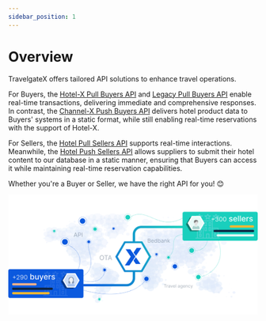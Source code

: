 ```yaml
---
sidebar_position: 1
---
```


# Overview

TravelgateX offers tailored API solutions to enhance travel operations.

For Buyers, the [Hotel-X Pull Buyers API](../apis/for-buyers/hotel-x-pull-buyers-api/quickstart) and [Legacy Pull Buyers API](../apis/for-buyers/legacy-pull-buyers-api/overview.md) enable real-time transactions, delivering immediate and comprehensive responses. In contrast, the [Channel-X Push Buyers API](../apis/for-buyers/channel-x-push-buyers-api/quickstart) delivers hotel product data to Buyers' systems in a static format, while still enabling real-time reservations with the support of Hotel-X.

For Sellers, the [Hotel Pull Sellers API](../apis/for-sellers/hotel-pull-sellers-api/overview) supports real-time interactions. Meanwhile, the [Hotel Push Sellers API](../apis/for-sellers/hotel-push-sellers-api/quickstart) allows suppliers to submit their hotel content to our database in a static manner, ensuring that Buyers can access it while maintaining real-time reservation capabilities.

Whether you're a Buyer or Seller, we have the right API for you! 😊

![Marketplace](../../static/img/docs/marketplace_TGX.svg)
